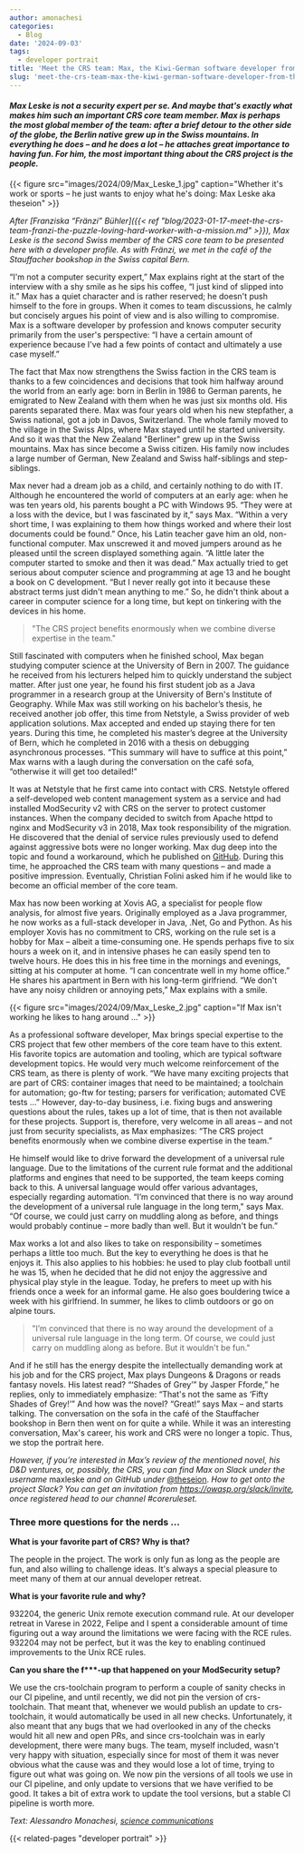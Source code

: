```yaml
---
author: amonachesi
categories:
  - Blog
date: '2024-09-03'
tags:
  - developer portrait
title: 'Meet the CRS team: Max, the Kiwi-German software developer from the Swiss Alps'
slug: 'meet-the-crs-team-max-the-kiwi-german-software-developer-from-the-swiss-alps'
---
```




#### *Max Leske is not a security expert per se. And maybe that's exactly what makes him such an important CRS core team member. Max is perhaps the most global member of the team: after a brief detour to the other side of the globe, the Berlin native grew up in the Swiss mountains. In everything he does – and he does a lot – he attaches great importance to having fun. For him, the most important thing about the CRS project is the people.*

{{< figure src="images/2024/09/Max_Leske_1.jpg" caption="Whether it's work or sports – he just wants to enjoy what he's doing: Max Leske aka theseion" >}}

*After [Franziska “Fränzi” Bühler]({{< ref "blog/2023-01-17-meet-the-crs-team-franzi-the-puzzle-loving-hard-worker-with-a-mission.md" >}}), Max Leske is the second Swiss member of the CRS core team to be presented here with a developer profile. As with Fränzi, we met in the café of the Stauffacher bookshop in the Swiss capital Bern.*

“I'm not a computer security expert,” Max explains right at the start of the interview with a shy smile as he sips his coffee, “I just kind of slipped into it.” Max has a quiet character and is rather reserved; he doesn't push himself to the fore in groups. When it comes to team discussions, he calmly but concisely argues his point of view and is also willing to compromise. Max is a software developer by profession and knows computer security primarily from the user's perspective: “I have a certain amount of experience because I've had a few points of contact and ultimately a use case myself.” 

The fact that Max now strengthens the Swiss faction in the CRS team is thanks to a few coincidences and decisions that took him halfway around the world from an early age: born in Berlin in 1986 to German parents, he emigrated to New Zealand with them when he was just six months old. His parents separated there. Max was four years old when his new stepfather, a Swiss national, got a job in Davos, Switzerland. The whole family moved to the village in the Swiss Alps, where Max stayed until he started university. And so it was that the New Zealand "Berliner" grew up in the Swiss mountains. Max has since become a Swiss citizen. His family now includes a large number of German, New Zealand and Swiss half-siblings and step-siblings.

Max never had a dream job as a child, and certainly nothing to do with IT. Although he encountered the world of computers at an early age: when he was ten years old, his parents bought a PC with Windows 95. “They were at a loss with the device, but I was fascinated by it,” says Max. “Within a very short time, I was explaining to them how things worked and where their lost documents could be found.” Once, his Latin teacher gave him an old, non-functional computer. Max unscrewed it and moved jumpers around as he pleased until the screen displayed something again. “A little later the computer started to smoke and then it was dead.” Max actually tried to get serious about computer science and programming at age 13 and he bought a book on C development. “But I never really got into it because these abstract terms just didn't mean anything to me.” So, he didn't think about a career in computer science for a long time, but kept on tinkering with the devices in his home.

> "The CRS project benefits enormously when we combine diverse expertise in the team."

Still fascinated with computers when he finished school, Max began studying computer science at the University of Bern in 2007. The guidance he received from his lecturers helped him to quickly understand the subject matter. After just one year, he found his first student job as a Java programmer in a research group at the University of Bern's Institute of Geography. While Max was still working on his bachelor’s thesis, he received another job offer, this time from Netstyle, a Swiss provider of web application solutions. Max accepted and ended up staying there for ten years. During this time, he completed his master’s degree at the University of Bern, which he completed in 2016 with a thesis on debugging asynchronous processes. “This summary will have to suffice at this point,” Max warns with a laugh during the conversation on the café sofa, “otherwise it will get too detailed!”

It was at Netstyle that he first came into contact with CRS. Netstyle offered a self-developed web content management system as a service and had installed ModSecurity v2 with CRS on the server to protect customer instances. When the company decided to switch from Apache httpd to nginx and ModSecurity v3 in 2018, Max took responsibility of the migration. He discovered that the denial of service rules previously used to defend against aggressive bots were no longer working. Max dug deep into the topic and found a workaround, which he published on [GitHub](https://github.com/owasp-modsecurity/ModSecurity/issues/1987). During this time, he approached the CRS team with many questions – and made a positive impression. Eventually, Christian Folini asked him if he would like to become an official member of the core team. 

Max has now been working at Xovis AG, a specialist for people flow analysis, for almost five years. Originally employed as a Java programmer, he now works as a full-stack developer in Java, .Net, Go and Python. As his employer Xovis has no commitment to CRS, working on the rule set is a hobby for Max – albeit a time-consuming one. He spends perhaps five to six hours a week on it, and in intensive phases he can easily spend ten to twelve hours. He does this in his free time in the mornings and evenings, sitting at his computer at home. “I can concentrate well in my home office.” He shares his apartment in Bern with his long-term girlfriend. “We don't have any noisy children or annoying pets,” Max explains with a smile. 

{{< figure src="images/2024/09/Max_Leske_2.jpg" caption="If Max isn't working he likes to hang around ..." >}}

As a professional software developer, Max brings special expertise to the CRS project that few other members of the core team have to this extent. His favorite topics are automation and tooling, which are typical software development topics. He would very much welcome reinforcement of the CRS team, as there is plenty of work. “We have many exciting projects that are part of CRS: container images that need to be maintained; a toolchain for automation; go-ftw for testing; parsers for verification; automated CVE tests …” However, day-to-day business, i.e. fixing bugs and answering questions about the rules, takes up a lot of time, that is then not available for these projects. Support is, therefore, very welcome in all areas – and not just from security specialists, as Max emphasizes: “The CRS project benefits enormously when we combine diverse expertise in the team.”

He himself would like to drive forward the development of a universal rule language. Due to the limitations of the current rule format and the additional platforms and engines that need to be supported, the team keeps coming back to this. A universal language would offer various advantages, especially regarding automation. “I’m convinced that there is no way around the development of a universal rule language in the long term," says Max. “Of course, we could just carry on muddling along as before, and things would probably continue – more badly than well. But it wouldn't be fun.”

Max works a lot and also likes to take on responsibility – sometimes perhaps a little too much. But the key to everything he does is that he enjoys it. This also applies to his hobbies: he used to play club football until he was 15, when he decided that he did not enjoy the aggressive and physical play style in the league. Today, he prefers to meet up with his friends once a week for an informal game. He also goes bouldering twice a week with his girlfriend. In summer, he likes to climb outdoors or go on alpine tours.

> "I’m convinced that there is no way around the development of a universal rule language in the long term. Of course, we could just carry on muddling along as before. But it wouldn't be fun."

And if he still has the energy despite the intellectually demanding work at his job and for the CRS project, Max plays Dungeons & Dragons or reads fantasy novels. His latest read? “‘Shades of Grey’” by Jasper Fforde,” he replies, only to immediately emphasize: “That's not the same as ‘Fifty Shades of Grey!’” And how was the novel? “Great!” says Max – and starts talking.
The conversation on the sofa in the café of the Stauffacher bookshop in Bern then went on for quite a while. While it was an interesting conversation, Max's career, his work and CRS were no longer a topic. Thus, we stop the portrait here.

*However, if you’re interested in Max’s review of the mentioned novel, his D&D ventures, or, possibly, the CRS, you can find Max on Slack under the username* maxleske *and on GitHub under* [@theseion](https://github.com/theseion). *How to get onto the project Slack? You can get an invitation from <https://owasp.org/slack/invite>, once registered head to our channel #coreruleset.*


### Three more questions for the nerds …

**What is your favorite part of CRS? Why is that?**

The people in the project. The work is only fun as long as the people are fun, and also willing to challenge ideas. It's always a special pleasure to meet many of them at our annual developer retreat.

**What is your favorite rule and why?**

932204, the generic Unix remote execution command rule. At our developer retreat in Varese in 2022, Felipe and I spent a considerable amount of time figuring out a way around the limitations we were facing with the RCE rules. 932204 may not be perfect, but it was the key to enabling continued improvements to the Unix RCE rules.

**Can you share the f\*\*\*-up that happened on your ModSecurity setup?**

We use the crs-toolchain program to perform a couple of sanity checks in our CI pipeline, and until recently, we did not pin the version of crs-toolchain. That meant that, whenever we would publish an update to crs-toolchain, it would automatically be used in all new checks. Unfortunately, it also meant that any bugs that we had overlooked in any of the checks would hit all new and open PRs, and since crs-toolchain was in early development, there were many bugs. The team, myself included, wasn't very happy with situation, especially since for most of them it was never obvious what the cause was and they would lose a lot of time, trying to figure out what was going on. We now pin the versions of all tools we use in our CI pipeline, and only update to versions that we have verified to be good. It takes a bit of extra work to update the tool versions, but a stable CI pipeline is worth more.

*Text: Alessandro Monachesi, [science communications](https://science-communications.ch/en/)*

{{< related-pages "developer portrait" >}}


